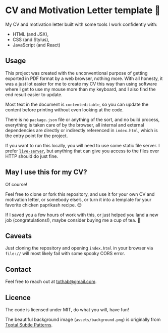 # CV and Motivation Letter template :page_facing_up:

My CV and motivation letter built with some tools I work confidently with:
- HTML (and JSX),
- CSS (and Stylus),
- JavaScript (and React)


## Usage

This project was created with the unconventional purpose of getting exported in PDF format by a web browser, nothing more. With all honesty, it was a just lot easier for me to create my CV this way than using software where I get to use my mouse more than my keyboard, and I also find the end result easier to update.

Most text in the document is `contenteditable`, so you can update the content before printing without even looking at the code.

There is no `package.json` file or anything of the sort, and no build process, everything is taken care of by the browser, all internal and external dependencies are directly or indirectly referenced in `index.html`, which is the entry point for the project.

If you want to run this locally, you will need to use some static file server. I prefer [`live-server`](https://www.npmjs.com/package/live-server), but anything that can give you access to the files over HTTP should do just fine.

## May I use this for my CV?

Of course!

Feel free to clone or fork this repository, and use it for your own CV and motivation letter, or somebody else’s, or turn it into a template for your favorite chicken paprikash recipe. :blush:

If I saved you a few hours of work with this, or just helped you land a new job (congratulations!), maybe consider buying me a cup of tea. :tea:


## Caveats

Just cloning the repository and opening `index.html` in your browser via `file://` will most likely fail with some spooky CORS error.


## Contact

Feel free to reach out at tothab@gmail.com.


## Licence

The code is licensed under MIT, do what you will, have fun!

The beautiful background image (`assets/background.png`) is originally from [Toptal Subtle Patterns](https://www.toptal.com/designers/subtlepatterns/xv/).
